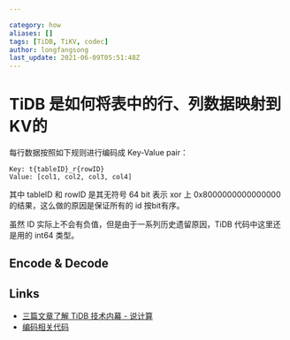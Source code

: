 ```yaml
---

category: how
aliases: []
tags: [TiDB, TiKV, codec]
author: longfangsong
last_update: 2021-06-09T05:51:48Z
---
```


# TiDB 是如何将表中的行、列数据映射到KV的

每行数据按照如下规则进行编码成 Key-Value pair：

```
Key: t{tableID}_r{rowID}
Value: [col1, col2, col3, col4]
```

其中 tableID 和 rowID 是其无符号 64 bit 表示 xor 上 0x8000000000000000 的结果，这么做的原因是保证所有的 id 按bit有序。

虽然 ID 实际上不会有负值，但是由于一系列历史遗留原因，TiDB 代码中这里还是用的 int64 类型。

## Encode & Decode


## Links

- [三篇文章了解 TiDB 技术内幕 - 说计算](https://pingcap.com/blog-cn/tidb-internal-2/)
- [编码相关代码](https://github.com/pingcap/tidb/blob/6026b6389195f522634068d513976172866fccd4/tablecodec/tablecodec.go#L102)
